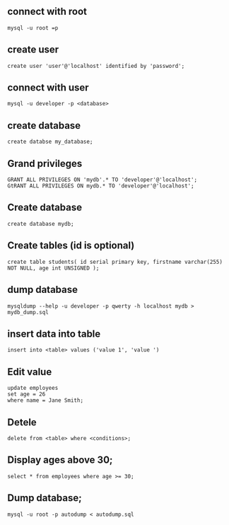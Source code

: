 ## connect with root
```
mysql -u root =p
```
## create user
```
create user 'user'@'localhost' identified by 'password';
```
## connect with user
```
mysql -u developer -p <database>
```

## create database
```
create databse my_database;
```

## Grand privileges
```
GRANT ALL PRIVILEGES ON 'mydb'.* TO 'developer'@'localhost';
GtRANT ALL PRIVILEGES ON mydb.* TO 'developer'@'localhost';
```

## Create database
```
create database mydb;
```

## Create tables (id is optional)
```
create table students( id serial primary key, firstname varchar(255) NOT NULL, age int UNSIGNED );
```

## dump database
```
mysqldump --help -u developer -p qwerty -h localhost mydb > mydb_dump.sql
```
## insert data into table
```
insert into <table> values ('value 1', 'value ') 
```
## Edit value
```
update employees
set age = 26
where name = Jane Smith;
```
## Detele
```
delete from <table> where <conditions>;
```
## Display ages above 30;
```
select * from employees where age >= 30;
```
## Dump database;
```
mysql -u root -p autodump < autodump.sql
```